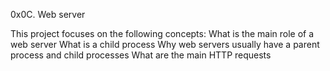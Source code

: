 0x0C. Web server

This project focuses on the following concepts:
What is the main role of a web server
What is a child process
Why web servers usually have a parent process and child processes
What are the main HTTP requests

